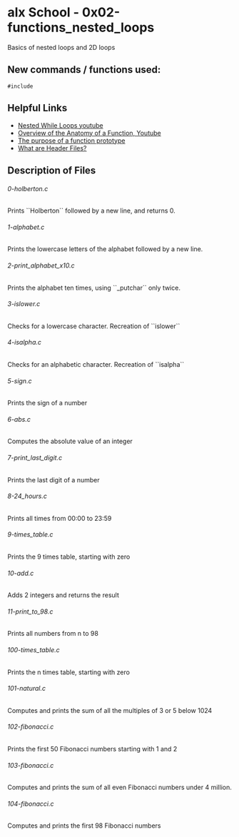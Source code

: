 # alx School - 0x02-functions_nested_loops
Basics of nested loops and 2D loops
## New commands / functions used:
``#include``
## Helpful Links
* [Nested While Loops youtube](https://www.youtube.com/watch?v=Z3iGeQ1gIss)
* [Overview of the Anatomy of a Function, Youtube](https://www.youtube.com/watch?v=qMlnFwYdqIw)
* [The purpose of a function prototype](http://www.geeksforgeeks.org/what-is-the-purpose-of-a-function-prototype/)
* [What are Header Files?](https://www.tutorialspoint.com/cprogramming/c_header_files.htm)

## Description of Files
<h6>0-holberton.c</h6>
Prints ``Holberton`` followed by a new line, and returns 0.
<h6>1-alphabet.c</h6>
Prints the lowercase letters of the alphabet followed by a new line.
<h6>2-print_alphabet_x10.c</h6>
Prints the alphabet ten times, using ``_putchar`` only twice.
<h6>3-islower.c</h6>
Checks for a lowercase character. Recreation of ``islower``
<h6>4-isalpha.c</h6>
Checks for an alphabetic character. Recreation of ``isalpha``
<h6>5-sign.c</h6>
Prints the sign of a number
<h6>6-abs.c</h6>
Computes the absolute value of an integer
<h6>7-print_last_digit.c</h6>
Prints the last digit of a number
<h6>8-24_hours.c</h6>
Prints all times from 00:00 to 23:59
<h6>9-times_table.c</h6>
Prints the 9 times table, starting with zero
<h6>10-add.c</h6>
Adds 2 integers and returns the result
<h6>11-print_to_98.c</h6>
Prints all numbers from n to 98
<h6>100-times_table.c</h6>
Prints the n times table, starting with zero
<h6>101-natural.c</h6>
Computes and prints the sum of all the multiples of 3 or 5 below 1024
<h6>102-fibonacci.c</h6>
Prints the first 50 Fibonacci numbers starting with 1 and 2
<h6>103-fibonacci.c</h6>
Computes and prints the sum of all even Fibonacci numbers under 4 million.
<h6>104-fibonacci.c</h6>
Computes and prints the first 98 Fibonacci numbers